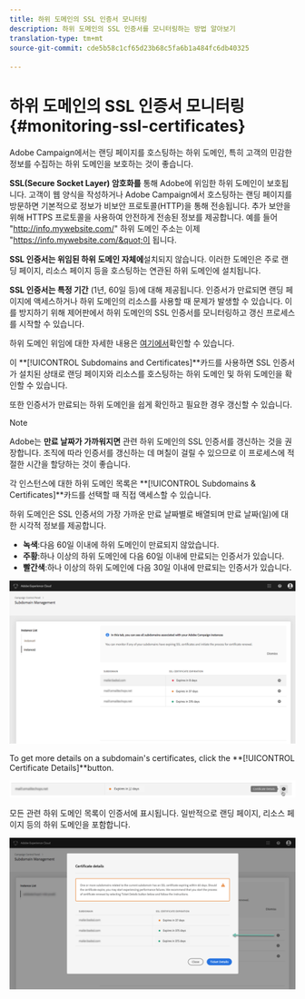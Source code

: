 ```yaml
---
title: 하위 도메인의 SSL 인증서 모니터링
description: 하위 도메인의 SSL 인증서를 모니터링하는 방법 알아보기
translation-type: tm+mt
source-git-commit: cde5b58c1cf65d23b68c5fa6b1a484fc6db40325

---
```



# 하위 도메인의 SSL 인증서 모니터링 {#monitoring-ssl-certificates}

Adobe Campaign에서는 랜딩 페이지를 호스팅하는 하위 도메인, 특히 고객의 민감한 정보를 수집하는 하위 도메인을 보호하는 것이 좋습니다.

**SSL(Secure Socket Layer) 암호화를** 통해 Adobe에 위임한 하위 도메인이 보호됩니다. 고객이 웹 양식을 작성하거나 Adobe Campaign에서 호스팅하는 랜딩 페이지를 방문하면 기본적으로 정보가 비보안 프로토콜(HTTP)을 통해 전송됩니다. 추가 보안을 위해 HTTPS 프로토콜을 사용하여 안전하게 전송된 정보를 제공합니다. 예를 들어 &quot;http://info.mywebsite.com/&quot; 하위 도메인 주소는 이제 &quot;https://info.mywebsite.com/&quot;이 됩니다.

**SSL 인증서는 위임된 하위 도메인 자체에**&#x200B;설치되지 않습니다. 이러한 도메인은 주로 랜딩 페이지, 리소스 페이지 등을 호스팅하는 연관된 하위 도메인에 설치됩니다.

**SSL 인증서는 특정 기간** (1년, 60일 등)에 대해 제공됩니다. 인증서가 만료되면 랜딩 페이지에 액세스하거나 하위 도메인의 리소스를 사용할 때 문제가 발생할 수 있습니다. 이를 방지하기 위해 제어판에서 하위 도메인의 SSL 인증서를 모니터링하고 갱신 프로세스를 시작할 수 있습니다.

하위 도메인 위임에 대한 자세한 내용은 [여기에서](https://helpx.adobe.com/campaign/kb/domain-name-delegation.html)확인할 수 있습니다.

이 **[!UICONTROL Subdomains and Certificates]**카드를 사용하면 SSL 인증서가 설치된 상태로 랜딩 페이지와 리소스를 호스팅하는 하위 도메인 및 하위 도메인을 확인할 수 있습니다.

또한 인증서가 만료되는 하위 도메인을 쉽게 확인하고 필요한 경우 갱신할 수 있습니다.

>[!NOTE]
>
>Adobe는 **만료 날짜가 가까워지면** 관련 하위 도메인의 SSL 인증서를 갱신하는 것을 권장합니다. 조직에 따라 인증서를 갱신하는 데 며칠이 걸릴 수 있으므로 이 프로세스에 적절한 시간을 할당하는 것이 좋습니다.
<!-- note to remove? immediate, no more delay? -->

각 인스턴스에 대한 하위 도메인 목록은 **[!UICONTROL Subdomains & Certificates]**카드를 선택할 때 직접 액세스할 수 있습니다.

하위 도메인은 SSL 인증서의 가장 가까운 만료 날짜별로 배열되며 만료 날짜(일)에 대한 시각적 정보를 제공합니다.

* **녹색**:다음 60일 이내에 하위 도메인이 만료되지 않았습니다.
* **주황**:하나 이상의 하위 도메인에 다음 60일 이내에 만료되는 인증서가 있습니다.
* **빨간색**:하나 이상의 하위 도메인에 다음 30일 이내에 만료되는 인증서가 있습니다.

![](assets/visual_alert2.png)

To get more details on a subdomain&#39;s certificates, click the **[!UICONTROL Certificate Details]**button.

![](assets/certificate_details4.png)

모든 관련 하위 도메인 목록이 인증서에 표시됩니다. 일반적으로 랜딩 페이지, 리소스 페이지 등의 하위 도메인을 포함합니다.

![](assets/monitoring_subdomains_details2.png)
